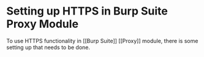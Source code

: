 # Setting up HTTPS in Burp Suite Proxy Module

To use HTTPS functionality in [[Burp Suite]] [[Proxy]] module, there is some setting up that needs to be done.